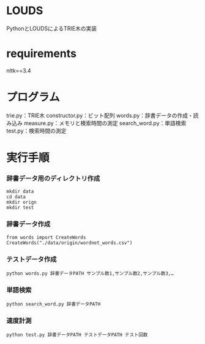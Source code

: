 # LOUDS
PythonとLOUDSによるTRIE木の実装

# requirements
nltk==3.4

# プログラム
trie.py：TRIE木
constructor.py：ビット配列
words.py：辞書データの作成・読み込み
measure.py：メモリと検索時間の測定
search_word.py：単語検索
test.py：検索時間の測定

# 実行手順

### 辞書データ用のディレクトリ作成
~~~
mkdir data
cd data
mkdir orign
mkdir test
~~~

### 辞書データ作成
~~~
from words import CreateWords
CreateWords("./data/origin/wordnet_words.csv")
~~~

### テストデータ作成
~~~
python words.py 辞書データPATH サンプル数1,サンプル数2,サンプル数3,…
~~~

### 単語検索
~~~
python search_word.py 辞書データPATH
~~~

### 速度計測
~~~
python test.py 辞書データPATH テストデータPATH テスト回数
~~~
